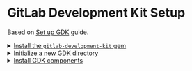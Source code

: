 # GitLab Development Kit Setup

Based on [Set up GDK](https://gitlab.com/gitlab-org/gitlab-development-kit/blob/master/doc/set-up-gdk.md) guide.

<details><summary><a href="https://gitlab.com/gitlab-org/gitlab-development-kit/blob/master/doc/set-up-gdk.md#install-the-gitlab-development-kit-gem">Install the <code>gitlab-development-kit</code> gem</a></summary>

```bash
$ gem install gitlab-development-kit
Fetching gitlab-development-kit-0.2.5.gem
Successfully installed gitlab-development-kit-0.2.5
Parsing documentation for gitlab-development-kit-0.2.5
Installing ri documentation for gitlab-development-kit-0.2.5
Done installing documentation for gitlab-development-kit after 0 seconds
1 gem installed

# Verify installation
$ gem list | grep gitlab-development-kit
gitlab-development-kit (0.2.5)
```

</details>

<details><summary><a href="https://gitlab.com/gitlab-org/gitlab-development-kit/blob/master/doc/set-up-gdk.md#initialize-a-new-gdk-directory">Initialize a new GDK directory</a></summary>

```bash
$ mkdir ~/Code/GitLab && cd ~/Code/GitLab
# blank

# Initialize in `gdk` custom directory
$ gdk init gdk
Cloning into 'gdk'...
remote: Enumerating objects: 8969, done.
remote: Counting objects: 100% (8969/8969), done.
remote: Compressing objects: 100% (3168/3168), done.
remote: Total 8969 (delta 5784), reused 8818 (delta 5644)KiB/s
Receiving objects: 100% (8969/8969), 2.15 MiB | 1.20 MiB/s, done.
Resolving deltas: 100% (5784/5784), done.
Adding /Users/zain/Code/GitLab/gdk to trusted_directories in /Users/zain/.gdk.yml
```

</details>

<details><summary><a href="https://gitlab.com/gitlab-org/gitlab-development-kit/blob/master/doc/set-up-gdk.md#install-gdk-components">Install GDK components</a></summary>

```bash
$ cd gdk
# blank

$ gdk install gitlab_repo=git@gitlab.com:zainfathoni/gitlab.git
(in /Users/zain/Code/GitLab/gdk)
command -v rake > /dev/null || gem install rake
rake preflight-checks
rake aborted!
Errno::ENOENT: No such file or directory - psql
/Users/zain/Code/GitLab/gdk/lib/gdk/dependencies.rb:138:in ``'
/Users/zain/Code/GitLab/gdk/lib/gdk/dependencies.rb:138:in `check_postgresql_version'
/Users/zain/Code/GitLab/gdk/lib/gdk/dependencies.rb:60:in `check_all'
/Users/zain/Code/GitLab/gdk/Rakefile:127:in `block in <top (required)>'
Tasks: TOP => preflight-checks
(See full trace by running task with --trace)
make: *** [preflight-checks] Error 1
```

</details>
